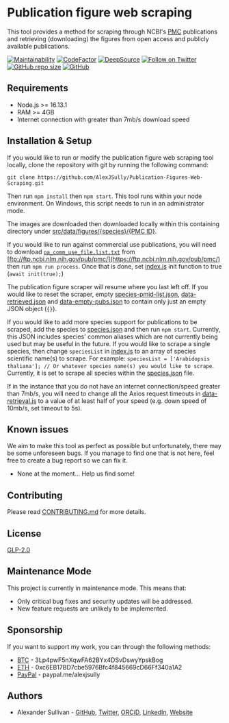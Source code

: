 # Publication figure web scraping

This tool provides a method for scraping through NCBI's [PMC](https://www.ncbi.nlm.nih.gov/labs/pmc/) publications and retrieving (downloading) the figures from open access and publicly available publications.

[![Maintainability](https://api.codeclimate.com/v1/badges/4d9e6be4edc0d12ab48a/maintainability)](https://codeclimate.com/github/AlexJSully/Publication-Figures-Web-Scraping/maintainability)
[![CodeFactor](https://www.codefactor.io/repository/github/AlexJSully/publication-figures-web-scraping/badge)](https://www.codefactor.io/repository/github/AlexJSully/publication-figures-web-scraping)
[![DeepSource](https://deepsource.io/gh/AlexJSully/Publication-Figures-Web-Scraping.svg/?label=active+issues&show_trend=true&token=yv5DqqM-Is2y8RASoXbYwX1k)](https://deepsource.io/gh/AlexJSully/Publication-Figures-Web-Scraping/?ref=repository-badge)
[![Follow on Twitter](https://img.shields.io/twitter/follow/alexjsully?style=social)](https://twitter.com/alexjsully)
[![GitHub repo size](https://img.shields.io/github/repo-size/AlexJSully/Publication-Figures-Web-Scraping)](https://github.com/AlexJSully/Publication-Figures-Web-Scraping)
[![GitHub](https://img.shields.io/github/license/AlexJSully/Publication-Figures-Web-Scraping)](https://github.com/AlexJSully/Publication-Figures-Web-Scraping)

## Requirements

-   Node.js >= 16.13.1
-   RAM >= 4GB
-   Internet connection with greater than 7mb/s download speed

## Installation & Setup

If you would like to run or modify the publication figure web scraping tool locally, clone the repository with git by running the following command:

```git
git clone https://github.com/AlexJSully/Publication-Figures-Web-Scraping.git
```

Then run `npm install` then `npm start`. This tool runs within your node environment. On Windows, this script needs to run in an administrator mode.

The images are downloaded then downloaded locally within this containing directory under [src/data/figures/{species}/{PMC ID}](./src/data/figures).

If you would like to run against commercial use publications, you will need to download [`oa_comm_use_file.list.txt`](https://ftp.ncbi.nlm.nih.gov/pub/pmc/oa_comm_use_file.list.txt) from [ftp://ftp.ncbi.nlm.nih.gov/pub/pmc/](https://ftp.ncbi.nlm.nih.gov/pub/pmc/) then run `npm run process`. Once that is done, set [index.js](./src/index.js) init function to true (`await init(true);`)

The publication figure scraper will resume where you last left off. If you would like to reset the scraper, empty [species-pmid-list.json](./src/data/species-pmid-list.json), [data-retrieved.json](./src/data/data-retrieved.json) and [data-empty-pubs.json](./src/data/data-empty-pubs.json) to contain only just an empty JSON object (`{}`).

If you would like to add more species support for publications to be scraped, add the species to [species.json](./src/data/species.json) and then run `npm start`. Currently, this JSON includes species' common aliases which are not currently being used but may be useful in the future. If you would like to scrape a single species, then change `speciesList` in [index.js](./src/index.js) to an array of species scientific name(s) to scrape. For example: `speciesList = ['Arabidopsis thaliana']; // Or whatever species name(s) you would like to scrape`. Currently, it is set to scrape all species within the [species.json](./src/data/species.json) file.

If in the instance that you do not have an internet connection/speed greater than 7mb/s, you will need to change all the Axios request timeouts in [data-retrieval.js](./src/scripts/data-retrieval.js) to a value of at least half of your speed (e.g. down speed of 10mb/s, set timeout to 5s).

## Known issues

We aim to make this tool as perfect as possible but unfortunately, there may be some unforeseen bugs. If you manage to find one that is not here, feel free to create a bug report so we can fix it.

-   None at the moment... Help us find some!

## Contributing

Please read [CONTRIBUTING.md](CONTRIBUTING.md) for more details.

## License

[GLP-2.0](LICENSE.md)

## Maintenance Mode

This project is currently in maintenance mode. This means that:

-   Only critical bug fixes and security updates will be addressed.
-   New feature requests are unlikely to be implemented.

## Sponsorship

If you want to support my work, you can through the following methods:

-   [BTC](3Lp4pwF5nXqwFA62BYx4DSvDswyYpskBog) - 3Lp4pwF5nXqwFA62BYx4DSvDswyYpskBog
-   [ETH](0xc6EB17BD7cbe5976Bfc4f845669cD66Ff340a1A2) - 0xc6EB17BD7cbe5976Bfc4f845669cD66Ff340a1A2
-   [PayPal](https://paypal.me/alexjsully) - paypal.me/alexjsully

## Authors

-   Alexander Sullivan - [GitHub](https://github.com/AlexJSully), [Twitter](https://twitter.com/alexjsully), [ORCiD](https://orcid.org/0000-0002-4463-4473), [LinkedIn](https://www.linkedin.com/in/alexanderjsullivan/), [Website](https://alexjsully.me/)
